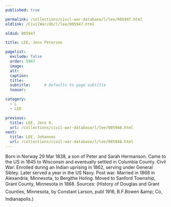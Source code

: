 ```yaml
---
published: true

permalink: /collections/civil-war-database/l/lee/005947.html
oldlink: /CivilWar/db/l/lee/005947.html

oldid: 005947

title: LEE, Jens Peterson

pagelist:
  exclude: false
  order: 5947
  image: 
  alt:
  caption:
  title:
  subtitle:      # Defaults to page subtitle
  teaser:

category: 
  - L 
  - LEE

previous:
  title: LEE, Jens O.
  url: /collections/civil-war-database/l/lee/005946.html  
next:
  title: LEE, Johannes
  url: /collections/civil-war-database/l/lee/005948.html   
---
```

Born in Norway 29 Mar 1838, a son of Peter and Sarah Hermanson. Came to the US in 1845 to Wisconsin and eventually settled in Columbia County. Civil War: Enrolled during an Indian uprising in 1862, serving under General Sibley. Later served a year in the US Navy. Post war: Married in 1868 in Alexandria, Minnesota, to Bergithe Holing. Moved to Sanford Township, Grant County, Minnesota in 1868. Sources: (&#147;History of Douglas and Grant Counties, Minnesota&#148;, by Constant Larson, publ 1916, B.F.Bowen &amp;amp; Co, Indianapolis.)